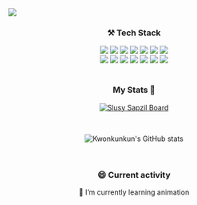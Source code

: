 <img src="https://capsule-render.vercel.app/api?type=wave&color=auto&height=300&section=header&text=Hi%20there%20👋%20I'm%20Kwon&fontSize=60" />
<!-- - 🔭 I’m currently working on ... -->

<div align="center">

  ### ⚒ Tech Stack

</div>

<div align="center">
<img src="https://img.shields.io/badge/C-gray?style=flat-square&logo=C&logoColor=white"/>
<img src="https://img.shields.io/badge/C++-blue?style=flat-square&logo=C%2B%2B&logoColor=white"/>
<img src="https://img.shields.io/badge/Javascript-orange?style=flat-square&logo=JavaScript&logoColor=white"/>
  <img src="https://img.shields.io/badge/Typescript-blue?style=flat-square&logo=Typescript&logoColor=white"/>
<img src="https://img.shields.io/badge/css-blue?style=flat-square&logo=CSS3&logoColor=white"/>
<img src="https://img.shields.io/badge/HTML-red?style=flat-square&logo=HTML5&logoColor=white"/>
  <img src="https://img.shields.io/badge/Swift-FA7343?style=flat-square&logo=Swift&logoColor=white"/>
    <br/>
<img src="https://img.shields.io/badge/React-9cf?style=flat-square&logo=React&logoColor=white"/>
  <img src="https://img.shields.io/badge/ReactNative-0088CC?style=flat-square&logo=React&logoColor=white"/>
<img src="https://img.shields.io/badge/Redux-blue?style=flat-square&logo=Redux&logoColor=white"/>
  <img src="https://img.shields.io/badge/ReduxSaga-purple?style=flat-square&logo=Redux-Saga&logoColor=white"/>
      <img src="https://img.shields.io/badge/AntDesign-blue?style=flat-square&logo=AntDesign&logoColor=white"/>
          <img src="https://img.shields.io/badge/Xcode-147EFB?style=flat-square&logo=Xcode&logoColor=white"/>
        <img src="https://img.shields.io/badge/ReactiveX-B7178C?style=flat-square&logo=ReactiveX&logoColor=white"/>
  
</div>

<br/>
  
  <div align="center">
  
### My Stats 🙂 
  [![Slusy Sapzil Board](https://slusy.io/api/sapzil?userId=9762904)](https://slusy.io/profile/9762904?sapzil_guide=true)

  
<br/>
  
![Kwonkunkun's GitHub stats](https://github-readme-stats.vercel.app/api?username=Kwonkunkun&hide=stars&show_icons=true&theme=dark)
  </div>
  
 <br/>
  
  <div align="center">

### 😄 Current activity
🌱 I’m currently learning animation
    </div>
    
      

<!--
- 👯 I’m looking to collaborate on ...
- 🤔 I’m looking for help with ...
- 💬 Ask me about ...
- 📫 How to reach me: ...
- 😄 Pronouns: ...
- ⚡ Fun fact: ...
-->
